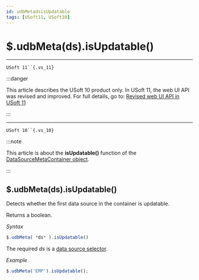 ```yaml
---
id: udbMetadsisUpdatable
tags: [USoft11, USoft10]
---
```

# $.udbMeta(ds).isUpdatable()



----

`USoft 11``{.vs_11}`


:::danger

This article describes the USoft 10 product only.
In USoft 11, the web UI API was revised and improved. For full details, go to:
[Revised web UI API in USoft 11](/docs/Web_and_app_UIs/UDB_udb/Revised_web_UI_API_in_USoft_11.md)

:::

----

`USoft 10``{.vs_10}`


:::note

This article is about the **isUpdatable()** function of the [DataSourceMetaContainer object](/docs/Web_and_app_UIs/UDB_DataSourceMetaContainer).

:::

## **$.udbMeta(ds).isUpdatable()**

Detects whether the first data source in the container is updatable.

Returns a boolean.

*Syntax*

```js
$.udbMeta( *ds* ).isUpdatable()
```

The required *ds* is a [data source selector](/docs/Web_and_app_UIs/UDB_DataSourceMetaContainer/UDB_DataSourceMetaContainer_object.md).

*Example*

```js
$.udbMeta('EMP').isUpdatable();
```

 
